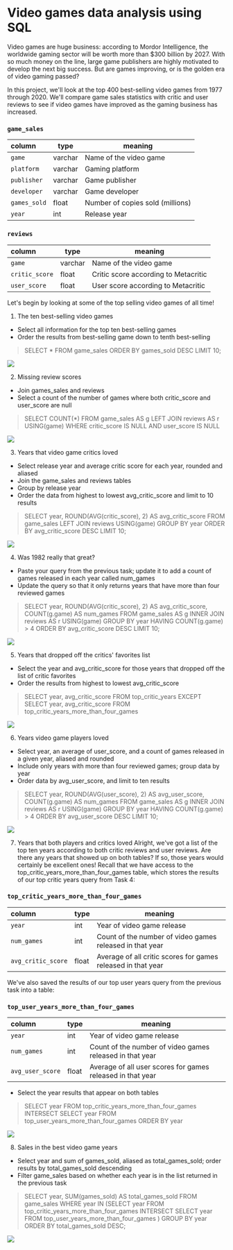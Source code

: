 # Video games data analysis using SQL


Video games are huge business: according to Mordor Intelligence, the worldwide gaming sector will be worth more than $300 billion by 2027. With so much money on the line, large game publishers are highly motivated to develop the next big success. But are games improving, or is the golden era of video gaming passed?

In this project, we'll look at the top 400 best-selling video games from 1977 through 2020. We'll compare game sales statistics with critic and user reviews to see if video games have improved as the gaming business has increased.

<h3 id="game_sales"><code>game_sales</code></h3>
<table>
<thead>
<tr>
<th style="text-align:left;">column</th>
<th>type</th>
<th>meaning</th>
</tr>
</thead>
<tbody>
<tr>
<td style="text-align:left;"><code>game</code></td>
<td>varchar</td>
<td>Name of the video game</td>
</tr>
<tr>
<td style="text-align:left;"><code>platform</code></td>
<td>varchar</td>
<td>Gaming platform</td>
</tr>
<tr>
<td style="text-align:left;"><code>publisher</code></td>
<td>varchar</td>
<td>Game publisher</td>
</tr>
<tr>
<td style="text-align:left;"><code>developer</code></td>
<td>varchar</td>
<td>Game developer</td>
</tr>
<tr>
<td style="text-align:left;"><code>games_sold</code></td>
<td>float</td>
<td>Number of copies sold (millions)</td>
</tr>
<tr>
<td style="text-align:left;"><code>year</code></td>
<td>int</td>
<td>Release year</td>
</tr>
</tbody>
</table>
<h3 id="reviews"><code>reviews</code></h3>
<table>
<thead>
<tr>
<th style="text-align:left;">column</th>
<th>type</th>
<th>meaning</th>
</tr>
</thead>
<tbody>
<tr>
<td style="text-align:left;"><code>game</code></td>
<td>varchar</td>
<td>Name of the video game</td>
</tr>
<tr>
<td style="text-align:left;"><code>critic_score</code></td>
<td>float</td>
<td>Critic score according to Metacritic</td>
</tr>
<tr>
<td style="text-align:left;"><code>user_score</code></td>
<td>float</td>
<td>User score according to Metacritic</td>
</tr>
</tbody>
</table>
<p>Let's begin by looking at some of the top selling video games of all time!</p>

1. The ten best-selling video games
-  Select all information for the top ten best-selling games
- Order the results from best-selling game down to tenth best-selling

> SELECT *
FROM game_sales
ORDER BY games_sold DESC
LIMIT 10;

![](ImagesGames/1.jpg)

2. Missing review scores
 - Join games_sales and reviews
- Select a count of the number of games where both critic_score and user_score are null

> SELECT
    COUNT(*)
FROM game_sales AS g
LEFT JOIN reviews AS r
    USING(game)
WHERE critic_score IS NULL AND user_score IS NULL

![](ImagesGames/2.jpg)

3. Years that video game critics loved
-  Select release year and average critic score for each year, rounded and aliased
- Join the game_sales and reviews tables
- Group by release year
- Order the data from highest to lowest avg_critic_score and limit to 10 results

> SELECT
    year,
    ROUND(AVG(critic_score), 2) AS avg_critic_score
FROM game_sales 
LEFT JOIN reviews
    USING(game)
GROUP BY year
ORDER BY avg_critic_score DESC
LIMIT 10;

![](ImagesGames/3.jpg)

4. Was 1982 really that great?
- Paste your query from the previous task; update it to add a count of games released in each year called num_games
- Update the query so that it only returns years that have more than four reviewed games

> SELECT
    year,
    ROUND(AVG(critic_score), 2) AS avg_critic_score,
    COUNT(g.game) AS num_games
FROM game_sales AS g
INNER JOIN reviews AS r
    USING(game)
GROUP BY year
HAVING COUNT(g.game) > 4
ORDER BY avg_critic_score DESC
LIMIT 10;

![](ImagesGames/4.jpg)

5. Years that dropped off the critics' favorites list
-  Select the year and avg_critic_score for those years that dropped off the list of critic favorites 
- Order the results from highest to lowest avg_critic_score

> SELECT
    year,
    avg_critic_score
FROM top_critic_years
EXCEPT
SELECT
    year,
    avg_critic_score
FROM top_critic_years_more_than_four_games

![](ImagesGames/5.jpg)

6. Years video game players loved
- Select year, an average of user_score, and a count of games released in a given year, aliased and rounded
- Include only years with more than four reviewed games; group data by year
- Order data by avg_user_score, and limit to ten results

> SELECT
    year,
    ROUND(AVG(user_score), 2) AS avg_user_score,
    COUNT(g.game) AS num_games
FROM game_sales AS g
INNER JOIN reviews AS r
    USING(game)
GROUP BY year
HAVING COUNT(g.game) > 4
ORDER BY avg_user_score DESC
LIMIT 10;

![](ImagesGames/6.jpg)

7. Years that both players and critics loved
Alright, we've got a list of the top ten years according to both critic reviews and user reviews. Are there any years that showed up on both tables? If so, those years would certainly be excellent ones! 
Recall that we have access to the top_critic_years_more_than_four_games table, which stores the results of our top critic years query from Task 4:

<h3 id="top_critic_years_more_than_four_games"><code>top_critic_years_more_than_four_games</code></h3>
<table>
<thead>
<tr>
<th style="text-align:left;">column</th>
<th>type</th>
<th>meaning</th>
</tr>
</thead>
<tbody>
<tr>
<td style="text-align:left;"><code>year</code></td>
<td>int</td>
<td>Year of video game release</td>
</tr>
<tr>
<td style="text-align:left;"><code>num_games</code></td>
<td>int</td>
<td>Count of the number of video games released in that year</td>
</tr>
<tr>
<td style="text-align:left;"><code>avg_critic_score</code></td>
<td>float</td>
<td>Average of all critic scores for games released in that year</td>
</tr>
</tbody>
</table>
<p>We've also saved the results of our top user years query from the previous task into a table:</p>
<h3 id="top_user_years_more_than_four_games"><code>top_user_years_more_than_four_games</code></h3>
<table>
<thead>
<tr>
<th style="text-align:left;">column</th>
<th>type</th>
<th>meaning</th>
</tr>
</thead>
<tbody>
<tr>
<td style="text-align:left;"><code>year</code></td>
<td>int</td>
<td>Year of video game release</td>
</tr>
<tr>
<td style="text-align:left;"><code>num_games</code></td>
<td>int</td>
<td>Count of the number of video games released in that year</td>
</tr>
<tr>
<td style="text-align:left;"><code>avg_user_score</code></td>
<td>float</td>
<td>Average of all user scores for games released in that year</td>
</tr>
</tbody>
</table>

-  Select the year results that appear on both tables

> SELECT 
    year
FROM top_critic_years_more_than_four_games
INTERSECT
SELECT 
    year 
FROM top_user_years_more_than_four_games
ORDER BY year

![](ImagesGames/7.jpg)

8. Sales in the best video game years
- Select year and sum of games_sold, aliased as total_games_sold; order results by total_games_sold descending
- Filter game_sales based on whether each year is in the list returned in the previous task

> SELECT
    year,
    SUM(games_sold) AS total_games_sold
FROM game_sales
WHERE year IN (SELECT 
                    year
                FROM top_critic_years_more_than_four_games
                INTERSECT
                SELECT 
                    year 
                FROM top_user_years_more_than_four_games
                )
GROUP BY year
ORDER BY total_games_sold DESC;

![](ImagesGames/8.jpg)
